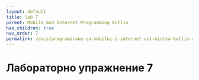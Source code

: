 ```yaml
---
layout: default
title: lab 7
parent: Mobile and Internet Programming Kotlin
has_children: true
nav_order: 7
permalink: /docs/programirane-za-mobilni-i-internet-ustroistva-kotlin-аео/laboratorno-uprazhnenie-7
---
```


# Лабораторно упражнение 7

